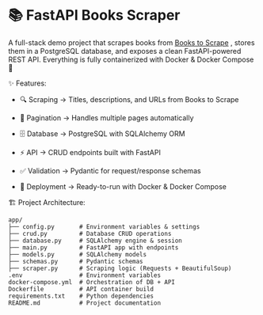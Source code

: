 # 📚 FastAPI Books Scraper

A full-stack demo project that scrapes books from [Books to Scrape](http://books.toscrape.com/)
, stores them in a PostgreSQL database, and exposes a clean FastAPI-powered REST API.
Everything is fully containerized with Docker & Docker Compose 🚀


✨ Features:

* 🔍 Scraping → Titles, descriptions, and URLs from Books to Scrape
  
* 📄 Pagination → Handles multiple pages automatically
  
* 🗄️ Database → PostgreSQL with SQLAlchemy ORM
  
* ⚡ API → CRUD endpoints built with FastAPI
  
* ✅ Validation → Pydantic for request/response schemas
  
* 🐳 Deployment → Ready-to-run with Docker & Docker Compose


🏗️ Project Architecture:

    app/
    ├── config.py       # Environment variables & settings
    ├── crud.py         # Database CRUD operations
    ├── database.py     # SQLAlchemy engine & session
    ├── main.py         # FastAPI app with endpoints
    ├── models.py       # SQLAlchemy models
    ├── schemas.py      # Pydantic schemas
    ├── scraper.py      # Scraping logic (Requests + BeautifulSoup)
    .env                # Environment variables
    docker-compose.yml  # Orchestration of DB + API
    Dockerfile          # API container build
    requirements.txt    # Python dependencies
    README.md           # Project documentation












